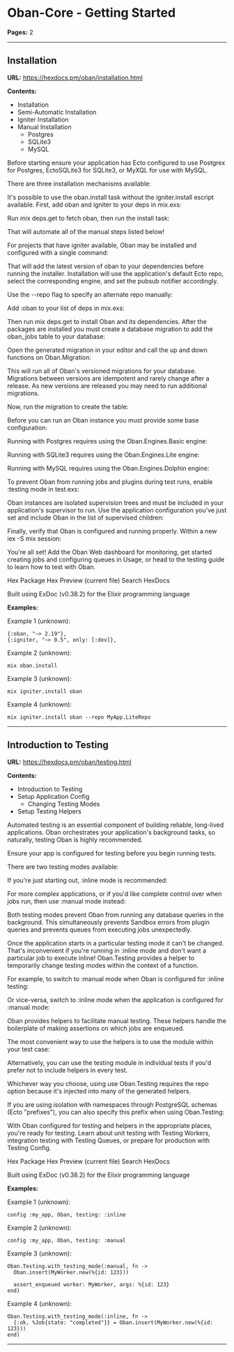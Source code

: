 # Oban-Core - Getting Started

**Pages:** 2

---

## Installation

**URL:** https://hexdocs.pm/oban/installation.html

**Contents:**
- Installation
- Semi-Automatic Installation
- Igniter Installation
- Manual Installation
  - Postgres
  - SQLite3
  - MySQL

Before starting ensure your application has Ecto configured to use Postgrex for Postgres, EctoSQLite3 for SQLite3, or MyXQL for use with MySQL.

There are three installation mechanisms available:

It's possible to use the oban.install task without the igniter.install escript available. First, add oban and igniter to your deps in mix.exs:

Run mix deps.get to fetch oban, then run the install task:

That will automate all of the manual steps listed below!

For projects that have igniter available, Oban may be installed and configured with a single command:

That will add the latest version of oban to your dependencies before running the installer. Installation will use the application's default Ecto repo, select the corresponding engine, and set the pubsub notifier accordingly.

Use the --repo flag to specify an alternate repo manually:

Add :oban to your list of deps in mix.exs:

Then run mix deps.get to install Oban and its dependencies. After the packages are installed you must create a database migration to add the oban_jobs table to your database:

Open the generated migration in your editor and call the up and down functions on Oban.Migration:

This will run all of Oban's versioned migrations for your database. Migrations between versions are idempotent and rarely change after a release. As new versions are released you may need to run additional migrations.

Now, run the migration to create the table:

Before you can run an Oban instance you must provide some base configuration:

Running with Postgres requires using the Oban.Engines.Basic engine:

Running with SQLite3 requires using the Oban.Engines.Lite engine:

Running with MySQL requires using the Oban.Engines.Dolphin engine:

To prevent Oban from running jobs and plugins during test runs, enable :testing mode in test.exs:

Oban instances are isolated supervision trees and must be included in your application's supervisor to run. Use the application configuration you've just set and include Oban in the list of supervised children:

Finally, verify that Oban is configured and running properly. Within a new iex -S mix session:

You're all set! Add the Oban Web dashboard for monitoring, get started creating jobs and configuring queues in Usage, or head to the testing guide to learn how to test with Oban.

Hex Package Hex Preview (current file) Search HexDocs

Built using ExDoc (v0.38.2) for the Elixir programming language

**Examples:**

Example 1 (unknown):
```unknown
{:oban, "~> 2.19"},
{:igniter, "~> 0.5", only: [:dev]},
```

Example 2 (unknown):
```unknown
mix oban.install
```

Example 3 (unknown):
```unknown
mix igniter.install oban
```

Example 4 (unknown):
```unknown
mix igniter.install oban --repo MyApp.LiteRepo
```

---

## Introduction to Testing

**URL:** https://hexdocs.pm/oban/testing.html

**Contents:**
- Introduction to Testing
- Setup Application Config
  - Changing Testing Modes
- Setup Testing Helpers

Automated testing is an essential component of building reliable, long-lived applications. Oban orchestrates your application's background tasks, so naturally, testing Oban is highly recommended.

Ensure your app is configured for testing before you begin running tests.

There are two testing modes available:

If you're just starting out, :inline mode is recommended:

For more complex applications, or if you'd like complete control over when jobs run, then use :manual mode instead:

Both testing modes prevent Oban from running any database queries in the background. This simultaneously prevents Sandbox errors from plugin queries and prevents queues from executing jobs unexpectedly.

Once the application starts in a particular testing mode it can't be changed. That's inconvenient if you're running in :inline mode and don't want a particular job to execute inline! Oban.Testing provides a helper to temporarily change testing modes within the context of a function.

For example, to switch to :manual mode when Oban is configured for :inline testing:

Or vice-versa, switch to :inline mode when the application is configured for :manual mode:

Oban provides helpers to facilitate manual testing. These helpers handle the boilerplate of making assertions on which jobs are enqueued.

The most convenient way to use the helpers is to use the module within your test case:

Alternatively, you can use the testing module in individual tests if you'd prefer not to include helpers in every test.

Whichever way you choose, using use Oban.Testing requires the repo option because it's injected into many of the generated helpers.

If you are using isolation with namespaces through PostgreSQL schemas (Ecto "prefixes"), you can also specify this prefix when using Oban.Testing:

With Oban configured for testing and helpers in the appropriate places, you're ready for testing. Learn about unit testing with Testing Workers, integration testing with Testing Queues, or prepare for production with Testing Config.

Hex Package Hex Preview (current file) Search HexDocs

Built using ExDoc (v0.38.2) for the Elixir programming language

**Examples:**

Example 1 (unknown):
```unknown
config :my_app, Oban, testing: :inline
```

Example 2 (unknown):
```unknown
config :my_app, Oban, testing: :manual
```

Example 3 (unknown):
```unknown
Oban.Testing.with_testing_mode(:manual, fn ->
  Oban.insert(MyWorker.new(%{id: 123}))

  assert_enqueued worker: MyWorker, args: %{id: 123}
end)
```

Example 4 (unknown):
```unknown
Oban.Testing.with_testing_mode(:inline, fn ->
  {:ok, %Job{state: "completed"}} = Oban.insert(MyWorker.new(%{id: 123}))
end)
```

---
